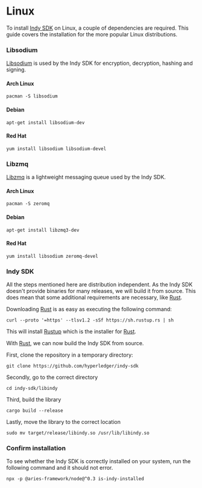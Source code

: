 # Linux

To install [Indy SDK](https://github.com/hyperledger/indy-sdk) on Linux, a couple of dependencies are required. This guide covers the installation for the more popular Linux distributions.

### Libsodium

[Libsodium](https://github.com/jedisct1/libsodium) is used by the Indy SDK for encryption, decryption, hashing and signing.

<!--tabs-->

#### Arch Linux

```
pacman -S libsodium
```

#### Debian

```
apt-get install libsodium-dev
```

#### Red Hat

```
yum install libsodium libsodium-devel
```

<!--/tabs-->

### Libzmq

[Libzmq](https://github.com/zeromq/libzmq) is a lightweight messaging queue used by the Indy SDK.

<!--tabs-->

#### Arch Linux

```
pacman -S zeromq
```

#### Debian

```
apt-get install libzmq3-dev
```

#### Red Hat

```
yum install libsodium zeromq-devel
```

<!--/tabs-->

### Indy SDK

All the steps mentioned here are distribution independent. As the Indy SDK doesn't provide binaries for many releases, we will build it from source. This does mean that some additional requirements are necessary, like
[Rust](https://www.rust-lang.org).

Downloading [Rust](https://www.rust-lang.org) is as easy as executing the
following command:

```console
curl --proto '=https' --tlsv1.2 -sSf https://sh.rustup.rs | sh
```

This will install [Rustup](https://rustup.rs) which is the installer for
[Rust](https://rust-lang.org).

With [Rust](https://rust-lang.org), we can now build the
Indy SDK from source.

First, clone the repository in a temporary directory:

```console
git clone https://github.com/hyperledger/indy-sdk
```

Secondly, go to the correct directory

```console
cd indy-sdk/libindy
```

Third, build the library

```console
cargo build --release
```

Lastly, move the library to the correct location

```console
sudo mv target/release/libindy.so /usr/lib/libindy.so
```

### Confirm installation

To see whether the Indy SDK is correctly installed on your system, run the following command and it should not error.

```console
npx -p @aries-framework/node@^0.3 is-indy-installed
```
